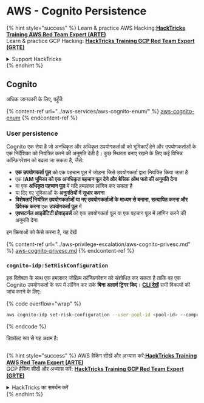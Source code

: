 # AWS - Cognito Persistence

{% hint style="success" %}
Learn & practice AWS Hacking:<img src="../../../.gitbook/assets/image (1) (1) (1) (1).png" alt="" data-size="line">[**HackTricks Training AWS Red Team Expert (ARTE)**](https://training.hacktricks.xyz/courses/arte)<img src="../../../.gitbook/assets/image (1) (1) (1) (1).png" alt="" data-size="line">\
Learn & practice GCP Hacking: <img src="../../../.gitbook/assets/image (2) (1).png" alt="" data-size="line">[**HackTricks Training GCP Red Team Expert (GRTE)**<img src="../../../.gitbook/assets/image (2) (1).png" alt="" data-size="line">](https://training.hacktricks.xyz/courses/grte)

<details>

<summary>Support HackTricks</summary>

* Check the [**subscription plans**](https://github.com/sponsors/carlospolop)!
* **Join the** 💬 [**Discord group**](https://discord.gg/hRep4RUj7f) or the [**telegram group**](https://t.me/peass) or **follow** us on **Twitter** 🐦 [**@hacktricks\_live**](https://twitter.com/hacktricks_live)**.**
* **Share hacking tricks by submitting PRs to the** [**HackTricks**](https://github.com/carlospolop/hacktricks) and [**HackTricks Cloud**](https://github.com/carlospolop/hacktricks-cloud) github repos.

</details>
{% endhint %}

## Cognito

अधिक जानकारी के लिए, पहुँचें:

{% content-ref url="../aws-services/aws-cognito-enum/" %}
[aws-cognito-enum](../aws-services/aws-cognito-enum/)
{% endcontent-ref %}

### User persistence

Cognito एक सेवा है जो अनधिकृत और अधिकृत उपयोगकर्ताओं को भूमिकाएँ देने और उपयोगकर्ताओं के एक निर्देशिका को नियंत्रित करने की अनुमति देती है। कुछ स्थिरता बनाए रखने के लिए कई विभिन्न कॉन्फ़िगरेशन को बदला जा सकता है, जैसे:

* **एक उपयोगकर्ता पूल** को एक पहचान पूल में जोड़ना जिसे उपयोगकर्ता द्वारा नियंत्रित किया जाता है
* एक **IAM भूमिका को एक अनधिकृत पहचान पूल देने और बेसिक ऑथ फ्लो की अनुमति देना**
* या एक **अधिकृत पहचान पूल** में यदि हमलावर लॉगिन कर सकता है
* या दिए गए भूमिकाओं के **अनुमतियों में सुधार करना**
* **विशेषताएँ नियंत्रित उपयोगकर्ताओं या नए उपयोगकर्ताओं के माध्यम से बनाना, सत्यापित करना और प्रिवेस्क करना** एक **उपयोगकर्ता पूल** में
* **एक्सटर्नल आइडेंटिटी प्रोवाइडर्स** को एक उपयोगकर्ता पूल या एक पहचान पूल में लॉगिन करने की अनुमति देना

इन क्रियाओं को कैसे करना है, यह देखें

{% content-ref url="../aws-privilege-escalation/aws-cognito-privesc.md" %}
[aws-cognito-privesc.md](../aws-privilege-escalation/aws-cognito-privesc.md)
{% endcontent-ref %}

### `cognito-idp:SetRiskConfiguration`

इस विशेषता के साथ एक हमलावर जोखिम कॉन्फ़िगरेशन को संशोधित कर सकता है ताकि वह एक Cognito उपयोगकर्ता के रूप में लॉगिन कर सके **बिना अलार्म ट्रिगर किए**। [**CLI देखें**](https://docs.aws.amazon.com/cli/latest/reference/cognito-idp/set-risk-configuration.html) सभी विकल्पों की जांच करने के लिए:

{% code overflow="wrap" %}
```bash
aws cognito-idp set-risk-configuration --user-pool-id <pool-id> --compromised-credentials-risk-configuration EventFilter=SIGN_UP,Actions={EventAction=NO_ACTION}
```
{% endcode %}

डिफ़ॉल्ट रूप से यह अक्षम है:

<figure><img src="https://lh6.googleusercontent.com/EOiM0EVuEgZDfW3rOJHLQjd09-KmvraCMssjZYpY9sVha6NcxwUjStrLbZxAT3D3j9y08kd5oobvW8a2fLUVROyhkHaB1OPhd7X6gJW3AEQtlZM62q41uYJjTY1EJ0iQg6Orr1O7yZ798EpIJ87og4Tbzw=s2048" alt=""><figcaption></figcaption></figure>

{% hint style="success" %}
AWS हैकिंग सीखें और अभ्यास करें:<img src="../../../.gitbook/assets/image (1) (1) (1) (1).png" alt="" data-size="line">[**HackTricks Training AWS Red Team Expert (ARTE)**](https://training.hacktricks.xyz/courses/arte)<img src="../../../.gitbook/assets/image (1) (1) (1) (1).png" alt="" data-size="line">\
GCP हैकिंग सीखें और अभ्यास करें: <img src="../../../.gitbook/assets/image (2) (1).png" alt="" data-size="line">[**HackTricks Training GCP Red Team Expert (GRTE)**<img src="../../../.gitbook/assets/image (2) (1).png" alt="" data-size="line">](https://training.hacktricks.xyz/courses/grte)

<details>

<summary>HackTricks का समर्थन करें</summary>

* [**सदस्यता योजनाएँ**](https://github.com/sponsors/carlospolop) देखें!
* **हमारे** 💬 [**Discord समूह**](https://discord.gg/hRep4RUj7f) या [**टेलीग्राम समूह**](https://t.me/peass) में शामिल हों या **हमें** **Twitter** 🐦 [**@hacktricks\_live**](https://twitter.com/hacktricks_live)** पर फॉलो करें।**
* **हैकिंग ट्रिक्स साझा करें और** [**HackTricks**](https://github.com/carlospolop/hacktricks) और [**HackTricks Cloud**](https://github.com/carlospolop/hacktricks-cloud) गिटहब रिपोजिटरी में PR सबमिट करें।

</details>
{% endhint %}
